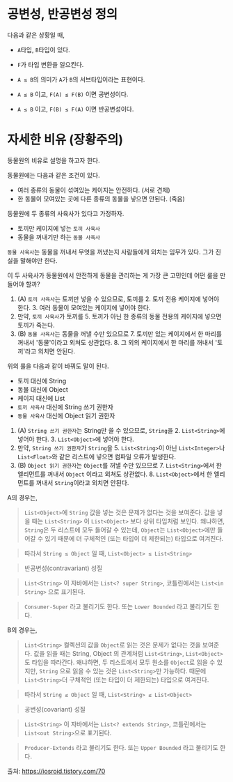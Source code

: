 # 공변성, 반공변성 정의

다음과 같은 상황일 때, 

- `A`타입, `B`타입이 있다.
- `F`가 타입 변환을 일으킨다.
- `A ≤ B`의 의미가 `A`가 `B`의 서브타입이라는 표현이다.

- `A ≤ B` 이고, `F(A) ≤ F(B)` 이면 공변성이다.
- `A ≤ B` 이고, `F(B) ≤ F(A)` 이면 반공변성이다.

# 자세한 비유 (장황주의)

동물원의 비유로 설명을 하고자 한다.

동물원에는 다음과 같은 조건이 있다.
- 여러 종류의 동물이 섞여있는 케이지는 안전하다. (서로 견제)
- 한 동물이 모여있는 곳에 다른 종류의 동물을 넣으면 안된다. (죽음)

동물원에 두 종류의 사육사가 있다고 가정하자.

- 토끼만 케이지에 넣는 `토끼 사육사`
- 동물을 꺼내기만 하는 `동물 사육사`

`동물 사육사`는 동물을 꺼내서 무엇을 꺼냈는지 사람들에게 외치는 임무가 있다. 그가 진실을 말해야만 한다.

이 두 사육사가 동물원에서 안전하게 동물을 관리하는 게 가장 큰 고민인데 어떤 룰을 만들어야 할까?

1. (A) `토끼 사육사`는 토끼만 넣을 수 있으므로, 토끼를
	2. 토끼 전용 케이지에 넣어야 한다.
	3. 여러 동물이 모여있는 케이지에 넣어야 한다.
4. 만약, `토끼 사육사`가 토끼를
	5. 토끼가 아닌 한 종류의 동물 전용의 케이지에 넣으면 토끼가 죽는다.
6. (B) `동물 사육사`는 동물을 꺼낼 수만 있으므로
	7. 토끼만 있는 케이지에서 한 마리를 꺼내서 '동물'이라고 외쳐도 상관없다.
	8. 그 외의 케이지에서 한 마리를 꺼내서 '토끼'라고 외치면 안된다.

위의 룰을 다음과 같이 바꿔도 말이 된다.

- 토끼 대신에 String
- 동물 대신에 Object
- 케이지 대신에 List
- `토끼 사육사` 대신에 String 쓰기 권한자
- `동물 사육사` 대신에 Object 읽기 권한자

1. (A) `String 쓰기 권한자`는 String만 쓸 수 있으므로, `String`을
	2. `List<String>`에 넣어야 한다.
	3. `List<Object>`에 넣어야 한다.
4. 만약, `String 쓰기 권한자`가 `String`을
	5. `List<String>`이 아닌 `List<Integer>`나 `List<Float>`와 같은 리스트에 넣으면 컴파일 오류가 발생한다.
6. (B) `Object 읽기 권한자`는 `Object`를 꺼낼 수만 있으므로
	7. `List<String>`에서 한 엘리먼트를 꺼내서 `Object` 이라고 외쳐도 상관없다.
	8. `List<Object>`에서 한 엘리먼트를 꺼내서 `String`이라고 외치면 안된다.

A의 경우는,

> `List<Object>`에 `String` 값을 넣는 것은 문제가 없다는 것을 보여준다. 값을 넣을 때는 `List<String>` 이 `List<Object>` 보다 상위 타입처럼 보인다. 
> 왜냐하면, `String`은 두 리스트에 모두 들어갈 수 있는데, `Object`는 `List<Object>`에만 들어갈 수 있기 때문에 더 구체적인 (또는 타입이 더 제한되는) 타입으로 여겨진다.

> 따라서 `String ≤ Object` 일 때, `List<Object> ≤ List<String>` 

> 반공변성(contravariant) 성질

> `List<String>` 이 자바에서는 `List<? super String>`, 코틀린에서는 `List<in String>` 으로 표기된다.

> `Consumer-Super` 라고 불리기도 한다. 또는 `Lower Bounded` 라고 불리기도 한다.

B의 경우는,

> `List<String>` 컬렉션의 값을 `Object`로 읽는 것은 문제가 없다는 것을 보여준다. 
> 값을 읽을 때는 String, Object 의 관계처럼 `List<String>`, `List<Object>`도 타입을 따라간다. 
> 왜냐하면, 두 리스트에서 모두 원소를 `Object`로 읽을 수 있지만, `String` 으로 읽을 수 있는 것은 `List<String>`만 가능하다. 
> 때문에 `List<String>`더 구체적인 (또는 타입이 더 제한되는) 타입으로 여겨진다.

> 따라서 `String ≤ Object` 일 때, `List<String> ≤ List<Object>` 

> 공변성(covariant) 성질

> `List<String>` 이 자바에서는 `List<? extends String>`, 코틀린에서는 `List<out String>`으로 표기된다.

> `Producer-Extends` 라고 불리기도 한다. 또는 `Upper Bounded` 라고 불리기도 한다.

출처: https://iosroid.tistory.com/70
